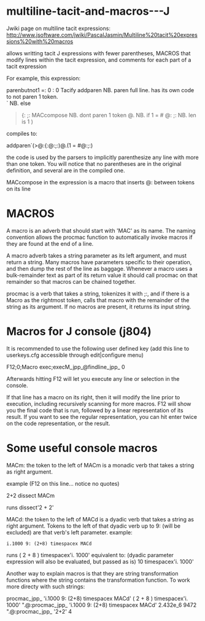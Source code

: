# multiline-tacit-and-macros---J

Jwiki page on multiline tacit expressions:  
http://www.jsoftware.com/jwiki/PascalJasmin/Multiline%20tacit%20expressions%20with%20macros

allows writting tacit J expressions with fewer parentheses, MACROS that modify lines within the tacit expression, and comments for each part of a tacit expression

For example, this expression:

parenbutnot1 =: 0 : 0  Tacify 
addparen 		NB. paren full line. has its own code to not paren 1 token.			
 `		NB. else
  > {: ;: MACcompose   		NB. dont paren 1 token
 @. 		NB. if
  1 = # @: ;: 	 	    NB. len is 1
)

compiles to:

addparen`(>@:{:@:;:)@.(1 = #@:;:)

the code is used by the parsers to implicitly parenthesize any line with more than one token.  You will notice that no parentheses are in the original definition, and several are in the compiled one.  

MACcompose in the expression is a macro that inserts @: between tokens on its line

# MACROS

A macro is an adverb that should start with 'MAC' as its name.  The naming convention allows the procmac function to automatically invoke macros if they are found at the end of a line.

A macro adverb takes a string parameter as its left argument, and must return a string.  Many macros have parameters specific to their operation, and then dump the rest of the line as baggage.  Whenever a macro uses a bulk-remainder text as part of its return value it should call procmac on that remainder so that macros can be chained together.

procmac is a verb that takes a string, tokenizes it with ;:, and if there is a Macro as the rightmost token, calls that macro with the remainder of the string as its argument.  If no macros are present, it returns its input string.

# Macros for J console (j804)

It is recommended to use the following user defined key (add this line to userkeys.cfg accessible through edit|configure menu)

F12;0;Macro exec;execM_jpp_@findline_jpp_ 0

Afterwards hitting F12 will let you execute any line or selection in the console.

If that line has a macro on its right, then it will modify the line prior to execution, including recursively scanning for more macros.
F12 will show you the final code that is run, followed by a linear representation of its result.
If you want to see the regular representation, you can hit enter twice on the code representation, or the result.

# Some useful console macros

MACm:  the token to the left of MACm is a monadic verb that takes a string as right argument.

example (F12 on this line... notice no quotes)

2+2 dissect MACm

runs
dissect'2 + 2'

MACd:  the token to the left of MACd is a dyadic verb that takes a string as right argument.  Tokens to the left of that dyadic verb up to 9: (will be excluded) are that verb's left parameter. example:

    i.1000 9: (2+8) timespacex MACd
    
runs
( 2 + 8 ) timespacex'i. 1000'
equivalent to: (dyadic parameter expression will also be evaluated, but passed as is)
10 timespacex'i. 1000'

Another way to explain macros is that they are string transformation functions where the string contains the transformation function.  To work more directy with such strings:


   procmac_jpp_ 'i.1000 9: (2+8) timespacex MACd'
( 2 + 8 ) timespacex'i. 1000'
   ".@:procmac_jpp_ 'i.1000 9: (2+8) timespacex MACd'
2.432e_6 9472
   ".@:procmac_jpp_ '2+2'
4
